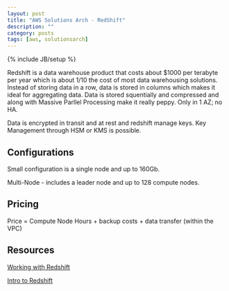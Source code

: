 ```yaml
---
layout: post
title: "AWS Solutions Arch - RedShift"
description: ""
category: posts
tags: [aws, solutionsarch]
---
```

{% include JB/setup %}

Redshift is a data warehouse product that costs about $1000 per terabyte per year which is about 1/10 the cost of most data warehousing solutions. Instead of storing data in a row, data is stored in columns which makes it ideal for aggregating data. Data is stored squentially and compressed and along with Massive Parllel Processing make it really peppy. Only in 1 AZ; no HA.

Data is encrypted in transit and at rest and redshift manage keys. Key Management through HSM or KMS is possible.

## Configurations

Small configuration is a single node and up to 160Gb.

Multi-Node - includes a leader node and up to 128 compute nodes.

## Pricing 

Price = Compute Node Hours + backup costs + data transfer (within the VPC) 

## Resources
[Working with Redshift](https://qwiklabs.com/focuses/2866)

[Intro to Redshift](https://qwiklabs.com/focuses/2366)